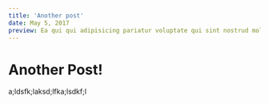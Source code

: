 ```yaml
---
title: 'Another post'
date: May 5, 2017
preview: Ea qui qui adipisicing pariatur voluptate qui sint nostrud mollit. Ad sunt consequat do tempor tempor incididunt laborum. Officia aliqua commodo sint consequat est Lorem incididunt veniam incididunt sunt ex. Et reprehenderit voluptate ex sunt esse eiusmod ad veniam irure adipisicing et aliqua nisi aliquip.
---
```


# Another Post!

a;ldsfk;laksd;lfka;lsdkf;l
